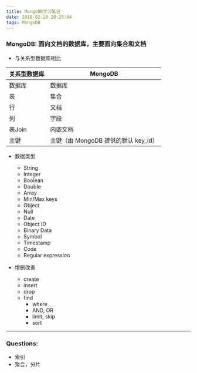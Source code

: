 ```yaml
---
title: MongoDB学习笔记
date: 2018-02-20 20:25:04
tags: MongoDB
---
```



### MongoDB: 面向文档的数据库，主要面向集合和文档

+ 与关系型数据库相比

|关系型数据库|MongoDB|
|--|--|
|数据库|数据库|
|表|集合|
|行|文档|
|列|字段|
|表Join|内嵌文档|
|主键|主键（由 MongoDB 提供的默认 key_id）|

+ 数据类型

	- String
	- Integer
	- Boolean
	- Double
	- Array
	- Min/Max keys
	- Object
	- Null
	- Date
	- Object ID
	- Binary Data
	- Symbol
	- Timestamp
	- Code
	- Regular expression


+ 增删改查
	- create
	- insert
	- drop
	- find
		- where
		- AND, OR
		- limit, skip
		- sort

-----------
### Questions:
+ 索引
+ 聚合，分片





